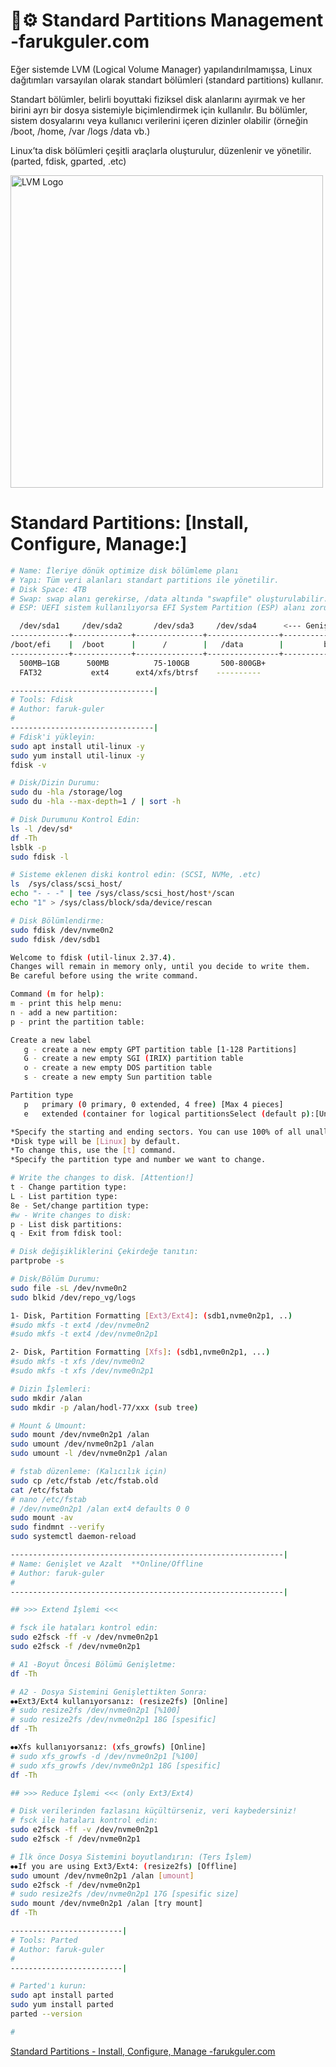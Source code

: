 
# 💾⚙️ Standard Partitions Management -farukguler.com

Eğer sistemde LVM (Logical Volume Manager) yapılandırılmamışsa, Linux dağıtımları varsayılan olarak standart bölümleri (standard partitions) kullanır.

Standart bölümler, belirli boyuttaki fiziksel disk alanlarını ayırmak ve her birini ayrı bir dosya sistemiyle biçimlendirmek için kullanılır.
Bu bölümler, sistem dosyalarını veya kullanıcı verilerini içeren dizinler olabilir (örneğin /boot, /home, /var /logs /data vb.)

Linux’ta disk bölümleri çeşitli araçlarla oluşturulur, düzenlenir ve yönetilir. (parted, fdisk, gparted, .etc)

<p align="left">
  <img src="https://farukguler.com/assets/post_images/disk-lnx.jpg" alt="LVM Logo" width="500"/>
</p>


# Standard Partitions: [Install, Configure, Manage:]

```sh
# Name: İleriye dönük optimize disk bölümleme planı
# Yapı: Tüm veri alanları standart partitions ile yönetilir.
# Disk Space: 4TB
# Swap: swap alanı gerekirse, /data altında "swapfile" oluşturulabilir.
# ESP: UEFI sistem kullanılıyorsa EFI System Partition (ESP) alanı zorunludur.

  /dev/sda1     /dev/sda2       /dev/sda3     /dev/sda4      <--- Genişletilebilir --->
-------------+-------------+---------------+----------------+----------------------------+
/boot/efi    |  /boot      |      /        |   /data        |         boş alan           |
-------------+-------------+---------------+----------------+----------------------------+
  500MB–1GB      500MB          75-100GB       500-800GB+
  FAT32           ext4      ext4/xfs/btrsf    ----------
```

```sh
--------------------------------|
# Tools: Fdisk
# Author: faruk-guler
# 
--------------------------------|
# Fdisk'i yükleyin:
sudo apt install util-linux -y
sudo yum install util-linux -y
fdisk -v

# Disk/Dizin Durumu:
sudo du -hla /storage/log
sudo du -hla --max-depth=1 / | sort -h

# Disk Durumunu Kontrol Edin:
ls -l /dev/sd*
df -Th
lsblk -p
sudo fdisk -l

# Sisteme eklenen diski kontrol edin: (SCSI, NVMe, .etc)
ls  /sys/class/scsi_host/
echo "- - -" | tee /sys/class/scsi_host/host*/scan
echo "1" > /sys/class/block/sda/device/rescan

# Disk Bölümlendirme:
sudo fdisk /dev/nvme0n2
sudo fdisk /dev/sdb1

Welcome to fdisk (util-linux 2.37.4).
Changes will remain in memory only, until you decide to write them.
Be careful before using the write command.

Command (m for help):
m - print this help menu:
n - add a new partition:
p - print the partition table:

Create a new label
   g - create a new empty GPT partition table [1-128 Partitions]
   G - create a new empty SGI (IRIX) partition table
   o - create a new empty DOS partition table
   s - create a new empty Sun partition table

Partition type
   p   primary (0 primary, 0 extended, 4 free) [Max 4 pieces]
   e   extended (container for logical partitionsSelect (default p):[Unlimited]

*Specify the starting and ending sectors. You can use 100% of all unallocated space.
*Disk type will be [Linux] by default.
*To change this, use the [t] command.
*Specify the partition type and number we want to change.

# Write the changes to disk. [Attention!]
t - Change partition type:
L - List partition type:
8e - Set/change partition type:
#w - Write changes to disk:
p - List disk partitions:
q - Exit from fdisk tool:

# Disk değişikliklerini Çekirdeğe tanıtın:
partprobe -s

# Disk/Bölüm Durumu:
sudo file -sL /dev/nvme0n2
sudo blkid /dev/repo_vg/logs

1- Disk, Partition Formatting [Ext3/Ext4]: (sdb1,nvme0n2p1, ..)
#sudo mkfs -t ext4 /dev/nvme0n2
#sudo mkfs -t ext4 /dev/nvme0n2p1

2- Disk, Partition Formatting [Xfs]: (sdb1,nvme0n2p1, ...)
#sudo mkfs -t xfs /dev/nvme0n2
#sudo mkfs -t xfs /dev/nvme0n2p1

# Dizin İşlemleri:
sudo mkdir /alan
sudo mkdir -p /alan/hodl-77/xxx (sub tree)

# Mount & Umount:
sudo mount /dev/nvme0n2p1 /alan
sudo umount /dev/nvme0n2p1 /alan
sudo umount -l /dev/nvme0n2p1 /alan

# fstab düzenleme: (Kalıcılık için)
sudo cp /etc/fstab /etc/fstab.old
cat /etc/fstab
# nano /etc/fstab
# /dev/nvme0n2p1 /alan ext4 defaults 0 0
sudo mount -av
sudo findmnt --verify
sudo systemctl daemon-reload

-------------------------------------------------------------|
# Name: Genişlet ve Azalt  **Online/Offline
# Author: faruk-guler
# 
-------------------------------------------------------------|

## >>> Extend İşlemi <<<

# fsck ile hataları kontrol edin:
sudo e2fsck -ff -v /dev/nvme0n2p1
sudo e2fsck -f /dev/nvme0n2p1

# A1 -Boyut Öncesi Bölümü Genişletme:
df -Th

# A2 - Dosya Sistemini Genişlettikten Sonra:
⦁⦁Ext3/Ext4 kullanıyorsanız: (resize2fs) [Online]
# sudo resize2fs /dev/nvme0n2p1 [%100]
# sudo resize2fs /dev/nvme0n2p1 18G [spesific]
df -Th

⦁⦁Xfs kullanıyorsanız: (xfs_growfs) [Online]
# sudo xfs_growfs -d /dev/nvme0n2p1 [%100]
# sudo xfs_growfs /dev/nvme0n2p1 18G [spesific]
df -Th

## >>> Reduce İşlemi <<< (only Ext3/Ext4)

# Disk verilerinden fazlasını küçültürseniz, veri kaybedersiniz!
# fsck ile hataları kontrol edin:
sudo e2fsck -ff -v /dev/nvme0n2p1
sudo e2fsck -f /dev/nvme0n2p1

# İlk önce Dosya Sistemini boyutlandırın: (Ters İşlem)
⦁⦁If you are using Ext3/Ext4: (resize2fs) [Offline]
sudo umount /dev/nvme0n2p1 /alan [umount]
sudo e2fsck -f /dev/nvme0n2p1
# sudo resize2fs /dev/nvme0n2p1 17G [spesific size]
sudo mount /dev/nvme0n2p1 /alan [try mount]
df -Th

```
```sh
-------------------------|
# Tools: Parted
# Author: faruk-guler
# 
-------------------------|

# Parted'ı kurun:
sudo apt install parted
sudo yum install parted
parted --version

# 

```

[Standard Partitions - Install, Configure, Manage -farukguler.com](https://farukguler.com/posts/standard-partitions-install-configure-manage/)
